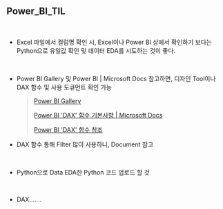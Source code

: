 ## Power_BI_TIL

<br>

- Excel 파일에서 컬럼명 확인 시, Excel이나 Power BI 상에서 확인하기 보다는 Python으로 유일값 확인 및 데이터 EDA를 시도하는 것이 좋다.

<br>

- Power BI Gallery 및 Power BI | Microsoft Docs 참고하면, 디자인 Tool이나 DAX 함수 및 사용 도큐먼트 확인 가능

  > [Power BI Gallery](https://community.powerbi.com/t5/Data-Stories-Gallery/bd-p/DataStoriesGallery)
  >
  > [Power BI 'DAX' 함수 기본사항 | Microsoft Docs]( https://docs.microsoft.com/ko-kr/power-bi/transform-model/desktop-quickstart-learn-dax-basics)
  >
  > [Power BI 'DAX' 함수 참조](https://docs.microsoft.com/ko-kr/dax/dax-function-reference)

- DAX 함수 통해 Filter 많이 사용하니, Document 참고

<br>

- Python으로 Data EDA한 Python 코드 업로드 할 것

<br>

- DAX....... 
